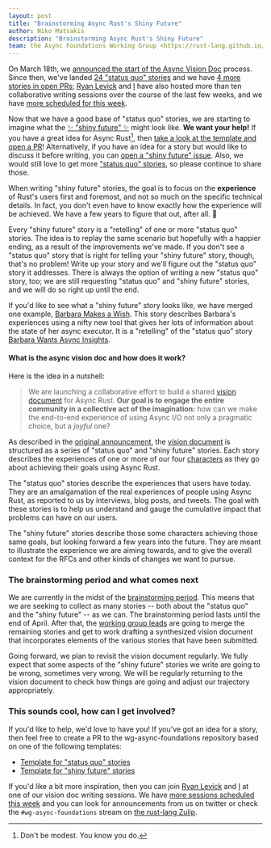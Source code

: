 ```yaml
---
layout: post
title: "Brainstorming Async Rust's Shiny Future"
author: Niko Matsakis
description: "Brainstorming Async Rust's Shiny Future"
team: the Async Foundations Working Group <https://rust-lang.github.io/wg-async-foundations/>
---
```


On March 18th, we [announced the start of the Async Vision Doc][announce] process. Since then, we've landed [24 "status quo" stories][sq] and we have [4 more stories in open PRs][prs]; [Ryan Levick] and [I] have also hosted more than ten collaborative writing sessions over the course of the last few weeks, and we have [more scheduled for this week][cws].

[cws]: https://smallcultfollowing.com/babysteps/blog/2021/04/12/async-vision-doc-writing-sessions-v/

Now that we have a good base of "status quo" stories, we are starting to imagine what the [✨ "shiny future" ✨][sf] might look like. **We want your help!** If you have a great idea for Async Rust[^youknow], then [take a look at the template and open a PR][template]! Alternatively, if you have an idea for a story but would like to discuss it before writing, you can [open a "shiny future" issue][open]. Also, we would still love to get more ["status quo" stories][sq], so please continue to share those.

[^youknow]: Don't be modest. You know you do.

When writing "shiny future" stories, the goal is to focus on the **experience** of Rust's users first and foremost, and not so much on the specific technical details. In fact, you don't even have to know exactly how the experience will be achieved. We have a few years to figure that out, after all. 🚀

Every "shiny future" story is a "retelling" of one or more "status quo" stories. The idea is to replay the same scenario but hopefully with a happier ending, as a result of the improvements we've made. If you don't see a "status quo" story that is right for telling your "shiny future" story, though, that's no problem! Write up your story and we'll figure out the "status quo" story it addresses. There is always the option of writing a new "status quo" story, too; we are still requesting "status quo" and "shiny future" stories, and we will do so right up until the end.

If you'd like to see what a "shiny future" story looks like, we have merged one example, [Barbara Makes a Wish](https://rust-lang.github.io/wg-async-foundations/vision/shiny_future/barbara_makes_a_wish.html). This story describes Barbara's experiences using a nifty new tool that gives her lots of information about the state of her async executor. It is a "retelling" of the "status quo" story [Barbara Wants Async Insights](https://rust-lang.github.io/wg-async-foundations/vision/status_quo/barbara_wants_async_insights.html).

#### What is the async vision doc and how does it work?

Here is the idea in a nutshell:

> We are launching a collaborative effort to build a shared [vision document][vd] for Async Rust. **Our goal is to engage the entire community in a collective act of the imagination:** how can we make the end-to-end experience of using Async I/O not only a pragmatic choice, but a _joyful_ one?

As described in the [original announcement][announce], the [vision document][vd] is structured as a series of "status quo" and "shiny future" stories. Each story describes the experiences of one or more of our four [characters] as they go about achieving their goals using Async Rust.

The "status quo" stories describe the experiences that users have today. They are an amalgamation of the real experiences of people using Async Rust, as reported to us by interviews, blog posts, and tweets. The goal with these stories is to help us understand and gauge the cumulative impact that problems can have on our users.

The "shiny future" stories describe those some characters achieving those same goals, but looking forward a few years into the future. They are meant to illustrate the experience we are aiming towards, and to give the overall context for the RFCs and other kinds of changes we want to pursue.

### The brainstorming period and what comes next

We are currently in the midst of the [brainstorming period][bp]. This means that we are seeking to collect as many stories -- both about the "status quo" and the "shiny future" -- as we can. The brainstorming period lasts until the end of April. After that, the [working group leads] are going to merge the remaining stories and get to work drafting a synthesized vision document that incorporates elements of the various stories that have been submitted.

Going forward, we plan to revisit the vision document regularly. We fully expect that some aspects of the "shiny future" stories we write are going to be wrong, sometimes very wrong. We will be regularly returning to the vision document to check how things are going and adjust our trajectory appropriately.

### This sounds cool, how can I get involved?

If you'd like to help, we'd love to have you! If you've got an idea for a story, then feel free to create a PR to the wg-async-foundations repository based on one of the following templates:

* [Template for "status quo" stories][sqtemplate]
* [Template for "shiny future" stories][template]


If you'd like a bit more inspiration, then you can join [Ryan Levick] and [I] at one of our vision doc writing sessions. We have [more sessions scheduled this week][cws] and you can look for announcements from us on twitter or check the `#wg-async-foundations` stream on [the rust-lang Zulip][z].

[vd]: https://rust-lang.github.io/wg-async-foundations/vision.html#-the-vision
[sq]: https://rust-lang.github.io/wg-async-foundations/vision/status_quo.html
[sf]: https://rust-lang.github.io/wg-async-foundations/vision/shiny_future.html
[sq]: https://rust-lang.github.io/wg-async-foundations/vision/status_quo.html
[prs]: https://github.com/rust-lang/wg-async-foundations/pulls
[announce]: https://blog.rust-lang.org/2021/03/18/async-vision-doc.html
[bp]: https://rust-lang.github.io/wg-async-foundations/vision/how_to_vision.html#brainstorming
[template]: https://rust-lang.github.io/wg-async-foundations/vision/shiny_future/template.html
[sqtemplate]: https://rust-lang.github.io/wg-async-foundations/vision/status_quo/template.html
[open]: https://github.com/rust-lang/wg-async-foundations/issues/new/choose
[ws]: https://smallcultfollowing.com/babysteps/blog/2021/03/29/async-vision-doc-writing-sessions-iii/
[design docs]: https://rust-lang.github.io/wg-async-foundations/design_docs.html
[I]: https://twitter.com/nikomatsakis/
[Ryan Levick]: https://twitter.com/ryan_levick/
[How to Vision]: https://rust-lang.github.io/wg-async-foundations/vision/how_to_vision.html
[babysteps blog]: https://smallcultfollowing.com/babysteps/
[characters]: https://rust-lang.github.io/wg-async-foundations/vision/characters.html
[cok]: https://en.wikipedia.org/wiki/Curse_of_knowledge
[z]: https://rust-lang.zulipchat.com/
[working group leads]: https://rust-lang.github.io/wg-async-foundations/#leads
